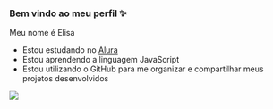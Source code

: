 ### Bem vindo ao meu perfil ✨

Meu nome é Elisa
- Estou estudando no [Alura](https://www.alura.br)
- Estou aprendendo a linguagem JavaScript
- Estou utilizando o GitHub para me organizar e compartilhar meus projetos desenvolvidos

![](https://media1.giphy.com/media/v1.Y2lkPTc5MGI3NjExbXV0ZWdhdXF5eW5taXhwenVpcnNoNG05c20xN2thY2RjNTFwN2ZtOCZlcD12MV9pbnRlcm5hbF9naWZfYnlfaWQmY3Q9Zw/tHIRLHtNwxpjIFqPdV/giphy.webp)
